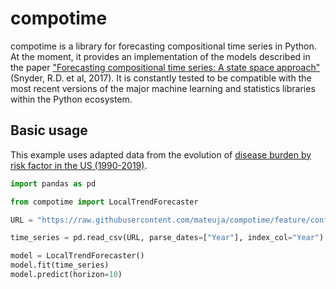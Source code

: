 # compotime

compotime is a library for forecasting compositional time series in Python. At the moment, it provides an implementation of the models described in the paper ["Forecasting compositional time series: A state space approach"](https://isidl.com/wp-content/uploads/2017/06/E4001-ISIDL.pdf) (Snyder, R.D. et al, 2017). It is constantly tested to be compatible with the most recent versions of the major machine learning and statistics libraries within the Python ecosystem.

## Basic usage

This example uses adapted data from the evolution of
[disease burden by risk factor in the US (1990-2019)](https://ourworldindata.org/grapher/disease-burden-by-risk-factor?time=earliest..latest&country=~USA).

```python
import pandas as pd

from compotime import LocalTrendForecaster

URL = "https://raw.githubusercontent.com/mateuja/compotime/feature/configure_docs/examples/data/dbrf.csv"

time_series = pd.read_csv(URL, parse_dates=["Year"], index_col="Year")

model = LocalTrendForecaster()
model.fit(time_series)
model.predict(horizon=10)
```

